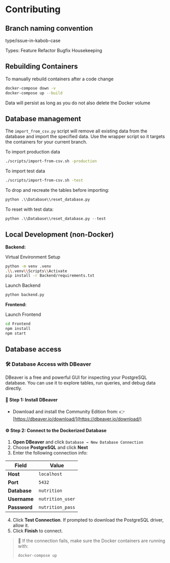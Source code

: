# Contributing

## Branch naming convention
type/issue-in-kabob-case

Types:
  Feature
  Refactor
  Bugfix
  Housekeeping

## Rebuilding Containers

To manually rebuild containers after a code change

```bash
docker-compose down -v
docker-compose up --build
```

Data will persist as long as you do not also delete the Docker volume

## Database management

The `import_from_csv.py` script will remove all existing data from the database
and import the specified data. Use the wrapper script so it targets the
containers for your current branch.

To import production data

```bash
./scripts/import-from-csv.sh -production
```

To import test data

```bash
./scripts/import-from-csv.sh -test
```

To drop and recreate the tables before importing:

```python
python .\\Database\\reset_database.py
```

To reset with test data:

```python
python .\\Database\\reset_database.py --test
```

## Local Development (non-Docker)

**Backend:**

Virtual Environment Setup
```bash
python -m venv .venv
.\\.venv\\Scripts\\Activate
pip install -r Backend/requirements.txt
```

Launch Backend
```bash
python backend.py
```

**Frontend:**

Launch Frontend
```bash
cd Frontend
npm install
npm start
```

## Database access

### 🛠️ Database Access with DBeaver

DBeaver is a free and powerful GUI for inspecting your PostgreSQL database. You can use it to explore tables, run queries, and debug data directly.

#### 🔽 Step 1: Install DBeaver

* Download and install the Community Edition from:
  👉 [https://dbeaver.io/download/](https://dbeaver.io/download/)

#### ⚙️ Step 2: Connect to the Dockerized Database

1. **Open DBeaver** and click `Database → New Database Connection`
2. Choose **PostgreSQL** and click **Next**
3. Enter the following connection info:

| Field        | Value            |
| ------------ | ---------------- |
| **Host**     | `localhost`      |
| **Port**     | `5432`           |
| **Database** | `nutrition`      |
| **Username** | `nutrition_user` |
| **Password** | `nutrition_pass` |

4. Click **Test Connection**.
   If prompted to download the PostgreSQL driver, allow it.
5. Click **Finish** to connect.

> 📝 If the connection fails, make sure the Docker containers are running with:
>
> ```bash
> docker-compose up
> ```
